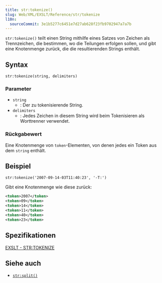 ```yaml
---
title: str:tokenize()
slug: Web/XML/EXSLT/Reference/str/tokenize
l10n:
  sourceCommit: 3e1b5277c6451e7d27ab628f23fb9702947a7a7b
---
```


`str:tokenize()` teilt einen String mithilfe eines Satzes von Zeichen als Trennzeichen, die bestimmen, wo die Teilungen erfolgen sollen, und gibt eine Knotenmenge zurück, die die resultierenden Strings enthält.

## Syntax

```plain
str:tokenize(string, delimiters)
```

### Parameter

- `string`
  - : Der zu tokenisierende String.
- `delimiters`
  - : Jedes Zeichen in diesem String wird beim Tokenisieren als Worttrenner verwendet.

### Rückgabewert

Eine Knotenmenge von `token`-Elementen, von denen jedes ein Token aus dem `string` enthält.

## Beispiel

```plain
str:tokenize('2007-09-14-03T11:40:23', '-T:')
```

Gibt eine Knotenmenge wie diese zurück:

```xml
<token>2007</token>
<token>09</token>
<token>14</token>
<token>11</token>
<token>40</token>
<token>23</token>
```

## Spezifikationen

[EXSLT - STR:TOKENIZE](https://exslt.github.io/str/functions/tokenize/index.html)

## Siehe auch

- [`str:split()`](/de/docs/Web/XML/EXSLT/str/split)
